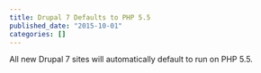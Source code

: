 ```yaml
---
title: Drupal 7 Defaults to PHP 5.5
published_date: "2015-10-01"
categories: []
---
```

All new Drupal 7 sites will automatically default to run on PHP 5.5.
